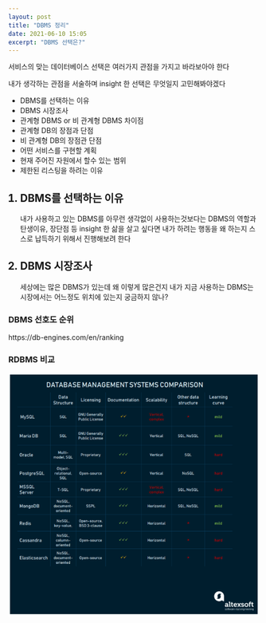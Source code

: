 ```yaml
---
layout: post
title: "DBMS 정리"
date: 2021-06-10 15:05
excerpt: "DBMS 선택은?"
---
```


<p>서비스의 맞는 데이터베이스 선택은 여러가지 관점을 가지고 바라보아야 한다</p>
<p>내가 생각하는 관점을 서술하며 insight 한 선택은 무엇일지 고민해봐야겠다</p>
  <ul>
    <li>DBMS를 선택하는 이유</li>
    <li>DBMS 시장조사</li>
    <li>관계형 DBMS or 비 관계형 DBMS 차이점</li>
    <li>관계형 DB의 장점과 단점</li>
    <li>비 관계형 DB의 장점관 단점</li>
    <li>어떤 서비스를 구현할 계획</li>
    <li>현재 주어진 자원에서 할수 있는 범위</li>
    <li>제한된 리스팅을 하려는 이유</li>
  </ul>

<ol start="1">
  <h2><li>DBMS를 선택하는 이유</li></h2>
  <div>    
    내가 사용하고 있는 DBMS를 아무런 생각없이 사용하는것보다는 DBMS의 역할과 탄생이유, 장단점 등 insight 한 삶을 살고 싶다면 내가 하려는 행동을 왜 하는지 스스로 납득하기 위해서 진행해보려 한다<br>    
  </div>
  
  <h2><li>DBMS 시장조사</li></h2>
  <div>
    세상에는 많은 DBMS가 있는데 왜 이렇게 많은건지 내가 지금 사용하는 DBMS는 시장에서는 어느정도 위치에 있는지 궁금하지 않나?
  </div>
</ol>

<h3>DBMS 선호도 순위</h3>
https://db-engines.com/en/ranking

<h3>RDBMS 비교</h3>
<img src="/assets/img/RDBMS comparison.PNG" />
